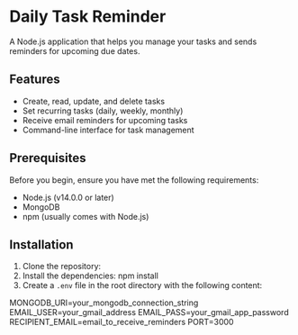 # Daily Task Reminder

A Node.js application that helps you manage your tasks and sends reminders for upcoming due dates.

## Features

- Create, read, update, and delete tasks
- Set recurring tasks (daily, weekly, monthly)
- Receive email reminders for upcoming tasks
- Command-line interface for task management

## Prerequisites

Before you begin, ensure you have met the following requirements:

- Node.js (v14.0.0 or later)
- MongoDB
- npm (usually comes with Node.js)

## Installation

1. Clone the repository:
2. Install the dependencies: npm install
3. Create a `.env` file in the root directory with the following content:

MONGODB_URI=your_mongodb_connection_string
EMAIL_USER=your_gmail_address
EMAIL_PASS=your_gmail_app_password
RECIPIENT_EMAIL=email_to_receive_reminders
PORT=3000

